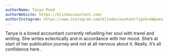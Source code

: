 ```yaml
---
authorName: Tanya Pond
authorWebsite: https://blindaccountant.com/
authorInstagram: https://www.instagram.com/blindaccountant?igsh=eWpwenJmbXB0eXow&utm_source=qr
---
```

Tanya is a bored accountant currently refuelling her soul with travel and writing. She writes eclectically and in accordance with her mood. She’s at start of her publication journey and not at all nervous about it. Really. It’s all confidence here . 

